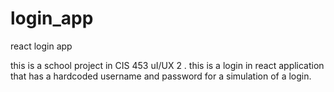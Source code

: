 # login_app
react login app

this is a school project in CIS 453 uI/UX 2 . this is a login in react application that has a hardcoded username and password for a simulation of a login. 

